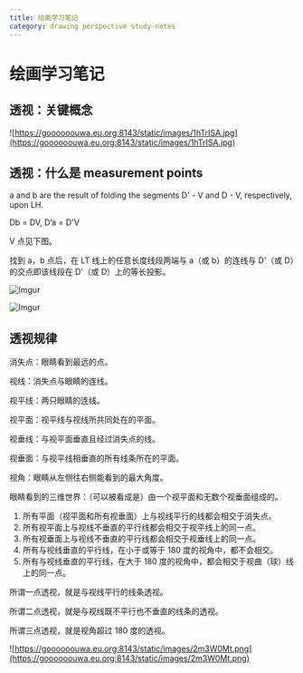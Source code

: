 ```yaml
---
title: 绘画学习笔记
category: drawing perspective study-notes
---
```


# 绘画学习笔记

## 透视：关键概念

![https://goooooouwa.eu.org:8143/static/images/1hTrISA.jpg](https://goooooouwa.eu.org:8143/static/images/1hTrISA.jpg)

## 透视：什么是 measurement points

a and b are the result of folding the segments D' - V and D - V, respectively, upon LH.

Db = DV, D’a = D'V

V 点见下图。

找到 a，b 点后，在 LT 线上的任意长度线段两端与 a（或 b）的连线与 D'（或 D）的交点即该线段在 D'（或 D）上的等长投影。

![Imgur](https://goooooouwa.eu.org:8143/static/images/CW4MgNW.png)

![Imgur](https://goooooouwa.eu.org:8143/static/images/6ZHpdM7.png)

## 透视规律

消失点：眼睛看到最远的点。

视线：消失点与眼睛的连线。

视平线：两只眼睛的连线。

视平面：视平线与视线所共同处在的平面。

视垂线：与视平面垂直且经过消失点的线。

视垂面：与视平线相垂直的所有线条所在的平面。

视角：眼睛从左侧往右侧能看到的最大角度。

眼睛看到的三维世界：（可以被看成是）由一个视平面和无数个视垂面组成的。

1. 所有平面（视平面和所有视垂面）上与视线平行的线都会相交于消失点。
2. 所有视平面上与视线不垂直的平行线都会相交于视平线上的同一点。
3. 所有视垂面上与视线不垂直的平行线都会相交于视垂线上的同一点。
4. 所有与视线垂直的平行线，在小于或等于 180 度的视角中，都不会相交。
5. 所有与视线垂直的平行线，在大于 180 度的视角中，都会相交于视曲（球）线上的同一点。

所谓一点透视，就是与视线平行的线条透视。

所谓二点透视，就是与视线既不平行也不垂直的线条的透视。

所谓三点透视，就是视角超过 180 度的透视。

![https://goooooouwa.eu.org:8143/static/images/2m3W0Mt.png](https://goooooouwa.eu.org:8143/static/images/2m3W0Mt.png)
